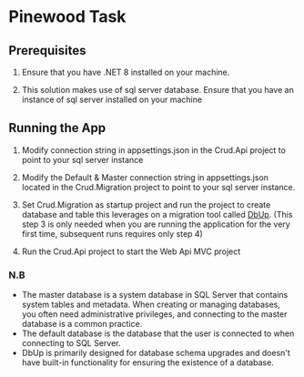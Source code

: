 ﻿# Pinewood Task

## Prerequisites

1) Ensure that you have .NET 8 installed on your machine.

2) This solution makes use of sql server database. Ensure that you have an instance of sql server installed on your machine

## Running the App
1) Modify connection string in appsettings.json in the Crud.Api project to point to your sql server instance 

2) Modify the Default & Master connection string in appsettings.json located in the Crud.Migration project to point to your sql server instance. 

3) Set Crud.Migration as startup project and run the project to create database and table this leverages on a migration tool called [DbUp](https://github.com/user/repo/blob/branch/other_file.md).
(This step 3 is only needed when you are running the application for the very first time, subsequent runs requires only step 4)

4) Run the Crud.Api project to start the Web Api MVC project

### N.B
- The master database is a system database in SQL Server that contains system tables and metadata. When creating or managing databases, you often need administrative privileges, and connecting to the master database is a common practice. 
- The default database is the database that the user is connected to when connecting to SQL Server. 
- DbUp is primarily designed for database schema upgrades and doesn't have built-in functionality for ensuring the existence of a database.


